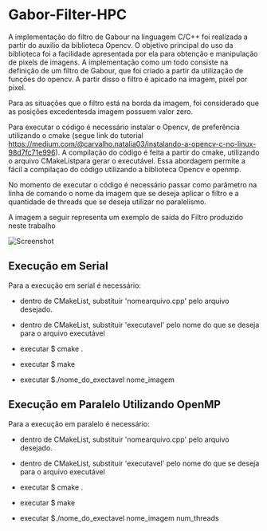 # Gabor-Filter-HPC

A implementação do filtro de Gabour na linguagem C/C++ foi realizada a partir do auxilio da biblioteca Opencv. O objetivo principal do uso da biblioteca foi a facilidade apresentada por ela para obtenção e manipulação de pixels de imagens. A implementação como um todo consiste na definição de um filtro de Gabour, que foi criado a partir da utilização de funções do opencv. A partir disso o filtro é apicado na imagem, pixel por pixel. 

Para as situações que o filtro está na borda da imagem, foi considerado que as posições excedentesda imagem possuem valor zero.


Para executar o código é necessário instalar o Opencv, de preferência utilizando o cmake (segue link do tutorial https://medium.com/@carvalho.natalia03/instalando-a-opencv-c-no-linux-98d7fc71e996). A compilação do código é feita a partir do cmake, utilizando o arquivo CMakeListpara gerar o executável. Essa abordagem permite a fácil a compilaçao do código utilizando a biblioteca Opencv e openmp.

No momento de executar o código é necessário passar como parâmetro na linha de comando o nome da imagem que se deseja aplicar o filtro e a quantidade de threads que se deseja utilizar no paralelismo.

A imagem a seguir representa um exemplo de saída do Filtro produzido neste trabalho

![Screenshot](Saída_Filtro_de_Gabor.png)


## Execução em Serial

Para a execução em serial é necessário:

* dentro de CMakeList, substituir 'nomearquivo.cpp' pelo arquivo desejado.
* dentro de CMakeList, substituir 'executavel' pelo nome do que se deseja para o arquivo executável

* executar $ cmake .
* executar $ make
* executar $./nome_do_exectavel nome_imagem

## Execução em Paralelo Utilizando OpenMP

Para a execução em paralelo é necessário:

* dentro de CMakeList, substituir 'nomearquivo.cpp' pelo arquivo desejado.
* dentro de CMakeList, substituir 'executavel' pelo nome do que se deseja para o arquivo executável

* executar $ cmake .
* executar $ make
* executar $./nome_do_exectavel nome_imagem num_threads
